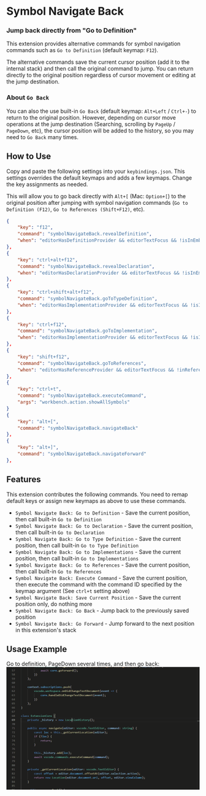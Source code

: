 # Symbol Navigate Back

### Jump back directly from "Go to Definition"

This extension provides alternative commands for symbol navigation commands such as `Go to Definition` (default keymap: `F12`).

The alternative commands save the current cursor position (add it to the internal stack) and then call the original command to jump. You can return directly to the original position regardless of cursor movement or editing at the jump destination.

### About `Go Back`
You can also the use built-in `Go Back` (default keymap: `Alt+Left` / `Ctrl+-`) to return to the original position. However, depending on cursor move operations at the jump destination (Searching, scrolling by `PageUp` / `PageDown`, etc), the cursor position will be added to the history, so you may need to `Go Back` many times.

## How to Use
Copy and paste the following settings into your `keybindings.json`. This settings overrides the default keymaps and adds a few keymaps. Change the key assignments as needed.

This will allow you to go back directly with `Alt+[` (Mac: `Option+[`) to the original position after jumping with symbol navigation commands (`Go to Definition (F12)`, `Go to References (Shift+F12)`, etc).
``` json
{
	"key": "f12",
	"command": "symbolNavigateBack.revealDefinition",
	"when": "editorHasDefinitionProvider && editorTextFocus && !isInEmbeddedEditor"
},
{
	"key": "ctrl+alt+f12",
	"command": "symbolNavigateBack.revealDeclaration",
	"when": "editorHasDeclarationProvider && editorTextFocus && !isInEmbeddedEditor"
},
{
	"key": "ctrl+shift+alt+f12",
	"command": "symbolNavigateBack.goToTypeDefinition",
	"when": "editorHasImplementationProvider && editorTextFocus && !isInEmbeddedEditor"
},
{
	"key": "ctrl+f12",
	"command": "symbolNavigateBack.goToImplementation",
	"when": "editorHasImplementationProvider && editorTextFocus && !isInEmbeddedEditor"
},
{
	"key": "shift+f12",
	"command": "symbolNavigateBack.goToReferences",
	"when": "editorHasReferenceProvider && editorTextFocus && !inReferenceSearchEditor && !isInEmbeddedEditor"
},
{
	"key": "ctrl+t",
	"command": "symbolNavigateBack.executeCommand",
	"args": "workbench.action.showAllSymbols"
}
{
	"key": "alt+[",
	"command": "symbolNavigateBack.navigateBack"
},
{
	"key": "alt+]",
	"command": "symbolNavigateBack.navigateForward"
},
```

## Features
This extension contributes the following commands. You need to remap default keys or assign new keymaps as above to use these commands.
- `Symbol Navigate Back: Go to Definition` - Save the current position, then call built-in `Go to Definition`
- `Symbol Navigate Back: Go to Declaration`  - Save the current position, then call built-in `Go to Declaration`
- `Symbol Navigate Back: Go to Type Definition`  - Save the current position, then call built-in `Go to Type Definition`
- `Symbol Navigate Back: Go to Implementations`  - Save the current position, then  call built-in `Go to Implementations`
- `Symbol Navigate Back: Go to References`  - Save the current position, then call built-in `Go to References`
- `Symbol Navigate Back: Execute Command`  - Save the current position, then execute the command with the command ID specified by the keymap argument (See `ctrl+t` setting above)
- `Symbol Navigate Back: Save Current Position`  - Save the current position only, do nothing more
- `Symbol Navigate Back: Go Back`  - Jump back to the previously saved position
- `Symbol Navigate Back: Go Forward`  - Jump forward to the next position in this extension's stack

## Usage Example
Go to definition, PageDown several times, and then go back:
![Go to definition, PageDown several times, and then go back](symbol-navigate-back.gif)

